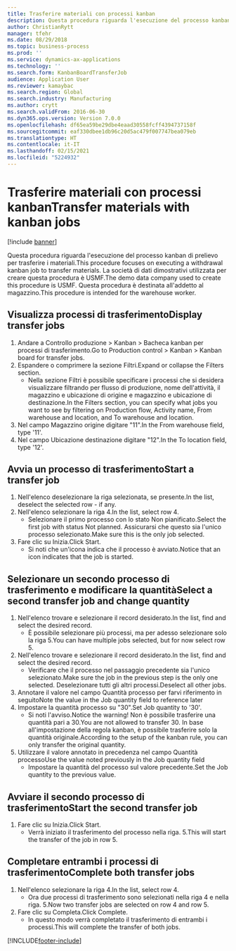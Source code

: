 ```yaml
---
title: Trasferire materiali con processi kanban
description: Questa procedura riguarda l'esecuzione del processo kanban di prelievo per trasferire i materiali.
author: ChristianRytt
manager: tfehr
ms.date: 08/29/2018
ms.topic: business-process
ms.prod: ''
ms.service: dynamics-ax-applications
ms.technology: ''
ms.search.form: KanbanBoardTransferJob
audience: Application User
ms.reviewer: kamaybac
ms.search.region: Global
ms.search.industry: Manufacturing
ms.author: crytt
ms.search.validFrom: 2016-06-30
ms.dyn365.ops.version: Version 7.0.0
ms.openlocfilehash: df65ea59be29dbe4eaad30558fcff4394737158f
ms.sourcegitcommit: eaf330dbee1db96c20d5ac479f007747bea079eb
ms.translationtype: HT
ms.contentlocale: it-IT
ms.lasthandoff: 02/15/2021
ms.locfileid: "5224932"
---
```

# <a name="transfer-materials-with-kanban-jobs"></a><span data-ttu-id="18953-103">Trasferire materiali con processi kanban</span><span class="sxs-lookup"><span data-stu-id="18953-103">Transfer materials with kanban jobs</span></span>

[!include [banner](../../includes/banner.md)]

<span data-ttu-id="18953-104">Questa procedura riguarda l'esecuzione del processo kanban di prelievo per trasferire i materiali.</span><span class="sxs-lookup"><span data-stu-id="18953-104">This procedure focuses on executing a withdrawal kanban job to transfer materials.</span></span> <span data-ttu-id="18953-105">La società di dati dimostrativi utilizzata per creare questa procedura è USMF.</span><span class="sxs-lookup"><span data-stu-id="18953-105">The demo data company used to create this procedure is USMF.</span></span> <span data-ttu-id="18953-106">Questa procedura è destinata all'addetto al magazzino.</span><span class="sxs-lookup"><span data-stu-id="18953-106">This procedure is intended for the warehouse worker.</span></span>


## <a name="display-transfer-jobs"></a><span data-ttu-id="18953-107">Visualizza processi di trasferimento</span><span class="sxs-lookup"><span data-stu-id="18953-107">Display transfer jobs</span></span>
1. <span data-ttu-id="18953-108">Andare a Controllo produzione > Kanban > Bacheca kanban per processi di trasferimento.</span><span class="sxs-lookup"><span data-stu-id="18953-108">Go to Production control > Kanban > Kanban board for transfer jobs.</span></span>
2. <span data-ttu-id="18953-109">Espandere o comprimere la sezione Filtri.</span><span class="sxs-lookup"><span data-stu-id="18953-109">Expand or collapse the Filters section.</span></span>
    * <span data-ttu-id="18953-110">Nella sezione Filtri è possibile specificare i processi che si desidera visualizzare filtrando per flusso di produzione, nome dell'attività, il magazzino e ubicazione di origine e magazzino e ubicazione di destinazione.</span><span class="sxs-lookup"><span data-stu-id="18953-110">In the Filters section, you can specify what jobs you want to see by filtering on Production flow, Activity name, From warehouse and location, and To warehouse and location.</span></span>  
3. <span data-ttu-id="18953-111">Nel campo Magazzino origine digitare "11".</span><span class="sxs-lookup"><span data-stu-id="18953-111">In the From warehouse field, type '11'.</span></span>
4. <span data-ttu-id="18953-112">Nel campo Ubicazione destinazione digitare "12".</span><span class="sxs-lookup"><span data-stu-id="18953-112">In the To location field, type '12'.</span></span>

## <a name="start-a-transfer-job"></a><span data-ttu-id="18953-113">Avvia un processo di trasferimento</span><span class="sxs-lookup"><span data-stu-id="18953-113">Start a transfer job</span></span>
1. <span data-ttu-id="18953-114">Nell'elenco deselezionare la riga selezionata, se presente.</span><span class="sxs-lookup"><span data-stu-id="18953-114">In the list, deselect the selected row - if any.</span></span>
2. <span data-ttu-id="18953-115">Nell'elenco selezionare la riga 4.</span><span class="sxs-lookup"><span data-stu-id="18953-115">In the list, select row 4.</span></span>
    * <span data-ttu-id="18953-116">Selezionare il primo processo con lo stato Non pianificato.</span><span class="sxs-lookup"><span data-stu-id="18953-116">Select the first job with status Not planned.</span></span> <span data-ttu-id="18953-117">Assicurarsi che questo sia l'unico processo selezionato.</span><span class="sxs-lookup"><span data-stu-id="18953-117">Make sure this is the only job selected.</span></span>  
3. <span data-ttu-id="18953-118">Fare clic su Inizia.</span><span class="sxs-lookup"><span data-stu-id="18953-118">Click Start.</span></span>
    * <span data-ttu-id="18953-119">Si noti che un'icona indica che il processo è avviato.</span><span class="sxs-lookup"><span data-stu-id="18953-119">Notice that an icon indicates that the job is started.</span></span>  

## <a name="select-a-second-transfer-job-and-change-quantity"></a><span data-ttu-id="18953-120">Selezionare un secondo processo di trasferimento e modificare la quantità</span><span class="sxs-lookup"><span data-stu-id="18953-120">Select a second transfer job and change quantity</span></span>
1. <span data-ttu-id="18953-121">Nell'elenco trovare e selezionare il record desiderato.</span><span class="sxs-lookup"><span data-stu-id="18953-121">In the list, find and select the desired record.</span></span>
    * <span data-ttu-id="18953-122">È possibile selezionare più processi, ma per adesso selezionare solo la riga 5.</span><span class="sxs-lookup"><span data-stu-id="18953-122">You can have multiple jobs selected, but for now select row 5.</span></span>  
2. <span data-ttu-id="18953-123">Nell'elenco trovare e selezionare il record desiderato.</span><span class="sxs-lookup"><span data-stu-id="18953-123">In the list, find and select the desired record.</span></span>
    * <span data-ttu-id="18953-124">Verificare che il processo nel passaggio precedente sia l'unico selezionato.</span><span class="sxs-lookup"><span data-stu-id="18953-124">Make sure the job in the previous step is the only one selected.</span></span> <span data-ttu-id="18953-125">Deselezionare tutti gli altri processi.</span><span class="sxs-lookup"><span data-stu-id="18953-125">Deselect all other jobs.</span></span>  
3. <span data-ttu-id="18953-126">Annotare il valore nel campo Quantità processo per farvi riferimento in seguito</span><span class="sxs-lookup"><span data-stu-id="18953-126">Note the value in the Job quantity field to reference later</span></span>
4. <span data-ttu-id="18953-127">Impostare la quantità processo su "30".</span><span class="sxs-lookup"><span data-stu-id="18953-127">Set Job quantity to '30'.</span></span>
    * <span data-ttu-id="18953-128">Si noti l'avviso.</span><span class="sxs-lookup"><span data-stu-id="18953-128">Notice the warning!</span></span> <span data-ttu-id="18953-129">Non è possibile trasferire una quantità pari a 30.</span><span class="sxs-lookup"><span data-stu-id="18953-129">You are not allowed to transfer 30.</span></span> <span data-ttu-id="18953-130">In base all'impostazione della regola kanban, è possibile trasferire solo la quantità originale.</span><span class="sxs-lookup"><span data-stu-id="18953-130">According to the setup of the kanban rule, you can only transfer the original quantity.</span></span>  
5. <span data-ttu-id="18953-131">Utilizzare il valore annotato in precedenza nel campo Quantità processo</span><span class="sxs-lookup"><span data-stu-id="18953-131">Use the value noted previously in the Job quantity field</span></span>
    * <span data-ttu-id="18953-132">Impostare la quantità del processo sul valore precedente.</span><span class="sxs-lookup"><span data-stu-id="18953-132">Set the Job quantity to the previous value.</span></span>  

## <a name="start-the-second-transfer-job"></a><span data-ttu-id="18953-133">Avviare il secondo processo di trasferimento</span><span class="sxs-lookup"><span data-stu-id="18953-133">Start the second transfer job</span></span>
1. <span data-ttu-id="18953-134">Fare clic su Inizia.</span><span class="sxs-lookup"><span data-stu-id="18953-134">Click Start.</span></span>
    * <span data-ttu-id="18953-135">Verrà iniziato il trasferimento del processo nella riga. 5.</span><span class="sxs-lookup"><span data-stu-id="18953-135">This will start the transfer of the job in row 5.</span></span>  

## <a name="complete-both-transfer-jobs"></a><span data-ttu-id="18953-136">Completare entrambi i processi di trasferimento</span><span class="sxs-lookup"><span data-stu-id="18953-136">Complete both transfer jobs</span></span>
1. <span data-ttu-id="18953-137">Nell'elenco selezionare la riga 4.</span><span class="sxs-lookup"><span data-stu-id="18953-137">In the list, select row 4.</span></span>
    * <span data-ttu-id="18953-138">Ora due processi di trasferimento sono selezionati nella riga 4 e nella riga. 5.</span><span class="sxs-lookup"><span data-stu-id="18953-138">Now two transfer jobs are selected on row 4 and row 5.</span></span>  
2. <span data-ttu-id="18953-139">Fare clic su Completa.</span><span class="sxs-lookup"><span data-stu-id="18953-139">Click Complete.</span></span>
    * <span data-ttu-id="18953-140">In questo modo verrà completato il trasferimento di entrambi i processi.</span><span class="sxs-lookup"><span data-stu-id="18953-140">This will complete the transfer of both jobs.</span></span>  



[!INCLUDE[footer-include](../../../includes/footer-banner.md)]